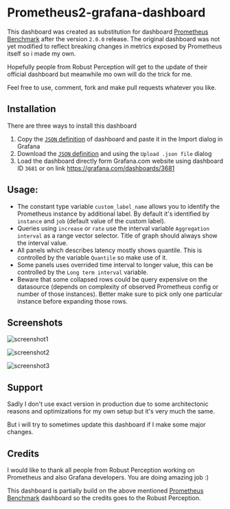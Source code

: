 # Prometheus2-grafana-dashboard
This dashboard was created as substitution for dashboard
[Prometheus Benchmark](https://grafana.com/dashboards/1244) after the
version `2.0.0` release. The original dashboard was not yet modified
to reflect breaking changes in metrics exposed by Prometheus itself so
i made my own.

Hopefully people from Robust Perception will get to the update of their
official dashboard but meanwhile mo own will do the trick for me.

Feel free to use, comment, fork and make pull requests whatever you like.

## Installation
There are three ways to install this dashboard

   1. Copy the [`JSON` definition](https://raw.githubusercontent.com/FUSAKLA/Prometheus2-grafana-dashboard/master/dashboard/prometheus2-dashboard.json)
   of dashboard and paste it in the Import dialog in Grafana
   2. Download the [`JSON` definition](https://raw.githubusercontent.com/FUSAKLA/Prometheus2-grafana-dashboard/master/dashboard/prometheus2-dashboard.json)
   and using the `Upload .json file` dialog
   3. Load the dashboard directly form Grafana.com website using
   dashboard ID `3681` or on link https://grafana.com/dashboards/3681

## Usage:
- The constant type variable `custom_label_name` allows you to identify the Prometheus instance by additional label. By default it's identified by `instance` and `job` (default value of the custom label).
- Queries using `increase` or `rate` use the interval variable `Aggregation interval` as a range vector selector. Title of graph should always show the interval value.
- All panels which describes latency mostly shows quantile. This is controlled by the variable `Quantile` so make use of it.
- Some panels uses overrided time interval to longer value, this can be controlled by the `Long term interval` variable.
- Beware that some collapsed rows could be query expensive on the datasource (depends on complexity of observed Prometheus config or number of those instances). Better make sure to pick only one particular
    instance before expanding those rows.
    
## Screenshots
![screenshot1](https://grafana.com/api/dashboards/3681/images/2334/image "Top of dashboard with main info")

![screenshot2](https://grafana.com/api/dashboards/3681/images/2340/image "Data storage info")

![screenshot3](https://grafana.com/api/dashboards/3681/images/2337/image "Resources consumption (usin heapster)")

## Support

Sadly I don't use exact version in production due to some architectonic
reasons and optimizations for my own setup but it's very much the same.

But i will try to sometimes update this dashboard if I make some major changes.


## Credits

I would like to thank all people from Robust Perception
working on Prometheus and also Grafana developers. You are doing
amazing job :)

This dashboard is partially build on the above mentioned
[Prometheus Benchmark](https://grafana.com/dashboards/1244)
dashboard so the credits goes to the Robust Perception.
